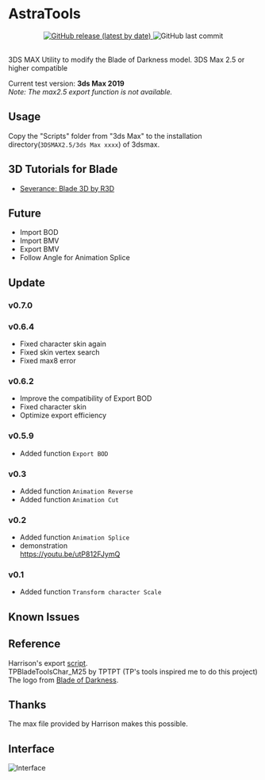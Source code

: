 # AstraTools

<div align="center">
<a href="https://github.com/Sryml/AstraTools4Max/releases" target="_blank">
  <img alt="GitHub release (latest by date)" src="https://img.shields.io/github/v/release/sryml/AstraTools4Max?style=social">
</a>

  <img alt="GitHub last commit" src="https://img.shields.io/github/last-commit/sryml/AstraTools4Max?style=social">

</div>

<br>

3DS MAX Utility to modify the Blade of Darkness model.
3DS Max 2.5 or higher compatible  

Current test version: **3ds Max 2019**  
*Note: The max2.5 export function is not available.*

## Usage

Copy the "Scripts" folder from "3ds Max" to the installation directory(`3DSMAX2.5/3ds Max xxxx`) of 3dsmax.

## 3D Tutorials for Blade
- [Severance: Blade 3D by R3D](https://www.moddb.com/games/severance-blade-of-darkness/tutorials/severance-blade-3d-by-r3d)

## Future

- Import BOD
- Import BMV
- Export BMV
- Follow Angle for Animation Splice

## Update

### v0.7.0


### v0.6.4

- Fixed character skin again
- Fixed skin vertex search
- Fixed max8 error

### v0.6.2

- Improve the compatibility of Export BOD
- Fixed character skin
- Optimize export efficiency

### v0.5.9

- Added function `Export BOD`

### v0.3

- Added function `Animation Reverse`
- Added function `Animation Cut`

### v0.2

- Added function `Animation Splice`
- demonstration   
  https://youtu.be/utP812FJymQ

### v0.1

- Added function `Transform character Scale`

## Known Issues


## Reference

Harrison's export [script](https://disk.yandex.ru/d/8koexOk_iu4HG).  
TPBladeToolsChar_M25 by TPTPT (TP's tools inspired me to do this project)  
The logo from [Blade of Darkness](https://store.steampowered.com/app/1710170).

## Thanks

The max file provided by Harrison makes this possible.

## Interface
![Interface](https://github.com/Sryml/examples/interface.png)
